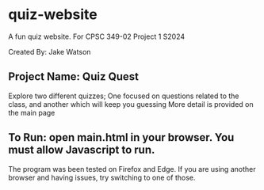 # quiz-website
 A fun quiz website. For CPSC 349-02 Project 1 S2024

Created By: Jake Watson

## Project Name: Quiz Quest
Explore two different quizzes; One focused on questions related to the class, and another which will keep you guessing
More detail is provided on the main page

## To Run: open main.html in your browser. You must allow Javascript to run. 
The program was been tested on Firefox and Edge. If you are using another browser and having issues, try switching to one of those.
